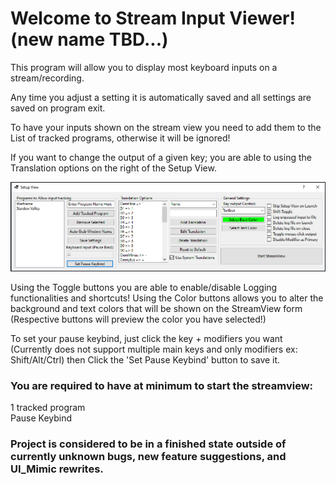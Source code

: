 ﻿
# Welcome to Stream Input Viewer! (new name TBD...)

This program will allow you to display most keyboard inputs on a stream/recording.

Any time you adjust a setting it is automatically saved and all settings are saved on program exit.

To have your inputs shown on the stream view you need to add them to the List of tracked programs,
otherwise it will be ignored!

If you want to change the output of a given key;
you are able to using the Translation options on the right of the Setup View.


![alt text](/readmeimg/SetupView.png)

Using the Toggle buttons you are able to enable/disable Logging functionalities and shortcuts!
Using the Color buttons allows you to alter the background and text colors that will be shown on the StreamView form
(Respective buttons will preview the color you have selected!)


To set your pause keybind, just click the key + modifiers you want 
(Currently does not support multiple main keys and only modifiers ex: Shift/Alt/Ctrl)
then Click the 'Set Pause Keybind' button to save it.

### You are required to have at minimum to start the streamview:

1 tracked program   
Pause Keybind 

### Project is considered to be in a finished state outside of currently unknown bugs, new feature suggestions, and UI_Mimic rewrites.
